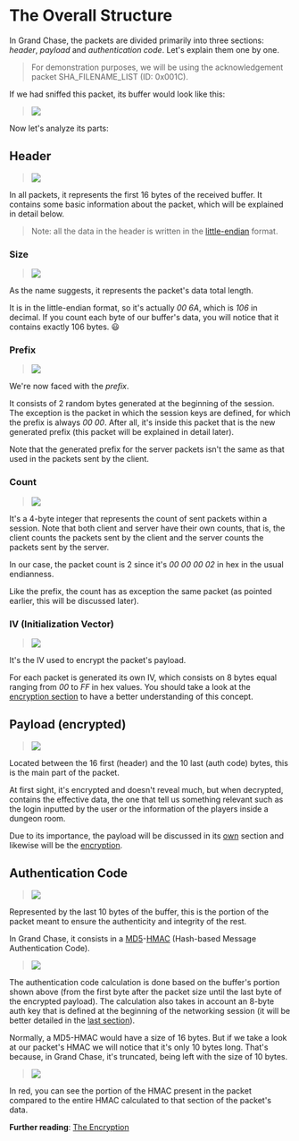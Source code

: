 # **The Overall Structure**
In Grand Chase, the packets are divided primarily into three sections: _header_, _payload_ and _authentication code_. Let's explain them one by one.

> For demonstration purposes, we will be using the acknowledgement packet SHA_FILENAME_LIST (ID: 0x001C).

If we had sniffed this packet, its buffer would look like this:

> ![](http://i.imgur.com/GiER0Di.png)

Now let's analyze its parts:
## Header
> ![](http://i.imgur.com/mNqvlYx.png)

In all packets, it represents the first 16 bytes of the received buffer. It contains some basic information about the packet, which will be explained in detail below.
> Note: all the data in the header is written in the [little-endian](https://en.wikipedia.org/wiki/Endianness#Little-endian) format.

### Size
> ![](http://i.imgur.com/juPifVT.png)

As the name suggests, it represents the packet's data total length.

It is in the little-endian format, so it's actually _00 6A_, which is _106_ in decimal. If you count each byte of our buffer's data, you will notice that it contains exactly 106 bytes. :smiley:

### Prefix
> ![](http://i.imgur.com/9gVzt3M.png)

We're now faced with the *prefix*. 

It consists of 2 random bytes generated at the beginning of the session. The exception is the packet in which the session keys are defined, for which the prefix is always _00 00_. After all, it's inside this packet that is the new generated prefix (this packet will be explained in detail later).

Note that the generated prefix for the server packets isn't the same as that used in the packets sent by the client.

### Count
> ![](http://i.imgur.com/B9v5VDh.png)

It's a 4-byte integer that represents the count of sent packets within a session. Note that both client and server have their own counts, that is, the client counts the packets sent by the client and the server counts the packets sent by the server.

In our case, the packet count is 2 since it's _00 00 00 02_ in hex in the usual endianness.

Like the prefix, the count has as exception the same packet (as pointed earlier, this will be discussed later).

### IV (Initialization Vector)
> ![](http://i.imgur.com/pUd7n8j.png)

It's the IV used to encrypt the packet's payload.

For each packet is generated its own IV, which consists on 8 bytes equal ranging from _00_ to _FF_ in hex values. You should take a look at the [encryption section](./The%20Encryption.md#the-encryption) to have a better understanding of this concept.

## Payload (encrypted)
> ![](http://i.imgur.com/PEtA9jj.png)

Located between the 16 first (header) and the 10 last (auth code) bytes, this is the main part of the packet.

At first sight, it's encrypted and doesn't reveal much, but when decrypted, contains the effective data, the one that tell us something relevant such as the login inputted by the user or the information of the players inside a dungeon room.

Due to its importance, the payload will be discussed in its [own](./The%20Payload.md#the-payload) section and likewise will be the [encryption](./The%20Encryption.md#the-encryption).

## Authentication Code
> ![](http://i.imgur.com/iyWTNuP.png)

Represented by the last 10 bytes of the buffer, this is the portion of the packet meant to ensure the authenticity and integrity of the rest. 

In Grand Chase, it consists in a [MD5](https://en.wikipedia.org/wiki/MD5)-[HMAC](https://en.wikipedia.org/wiki/Hash-based_message_authentication_code) (Hash-based Message Authentication Code). 

> ![](http://i.imgur.com/G7wV9BW.png)

The authentication code calculation is done based on the buffer's portion shown above (from the first byte after the packet size until the last byte of the encrypted payload). The calculation also takes in account an 8-byte auth key that is defined at the beginning of the networking session (it will be better detailed in the [last section](./The%20Beginning%20of%20the%20Session.md#the-beginning-of-the-session)).

Normally, a MD5-HMAC would have a size of 16 bytes. But if we take a look at our packet's HMAC we will notice that it's only 10 bytes long. That's because, in Grand Chase, it's truncated, being left with the size of 10 bytes.
> ![](http://i.imgur.com/uTFcywp.png)

In red, you can see the portion of the HMAC present in the packet compared to the entire HMAC calculated to that section of the packet's data.

**Further reading**: [The Encryption](./The%20Encryption.md#the-encryption)
